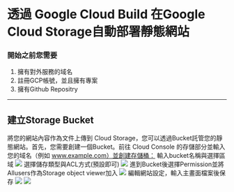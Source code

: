 # 透過 Google Cloud Build 在Google Cloud Storage自動部署靜態網站
### 開始之前您需要
1. 擁有對外服務的域名
2. 註冊GCP帳號，並且擁有專案
3. 擁有Github Repositry

---
## 建立Storage Bucket

將您的網站內容作為文件上傳到 Cloud Storage，您可以透過Bucket託管您的靜態網站。首先，您需要創建一個Bucket。前往 Cloud Console 的存儲部分並輸入您的域名（例如 www.example.com）並創建存儲桶：
輸入bucket名稱與選擇區域
![](https://i.imgur.com/5Wuamrw.png)
選擇儲存類型與ACL方式(預設即可)
![](https://i.imgur.com/R2Q1M23.png)
進到Bucket後選擇Permission並將Allusers作為Storage object viewer加入
![](https://i.imgur.com/TSS3UIN.png)
編輯網站設定，輸入主畫面檔案後保存
![](https://i.imgur.com/zkZXagP.png)
![](https://i.imgur.com/cvoqyQZ.png)



